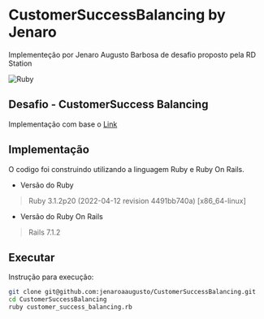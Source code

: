 # CustomerSuccessBalancing by Jenaro
Implementeção por Jenaro Augusto Barbosa de desafio proposto pela RD Station

![Ruby](https://img.shields.io/badge/Ruby-CC342D?style=for-the-badge&logo=ruby&logoColor=white)

## Desafio - CustomerSuccess Balancing 
Implementação com base o [Link](https://tech.rdstation.com/)

## Implementação
O codigo foi construindo utilizando a linguagem Ruby e Ruby On Rails.
- Versão do Ruby
> Ruby 3.1.2p20 (2022-04-12 revision 4491bb740a) [x86_64-linux]

- Versão do Ruby On Rails
> Rails 7.1.2

## Executar 
Instrução para execução:
```sh
git clone git@github.com:jenaroaaugusto/CustomerSuccessBalancing.git
cd CustomerSuccessBalancing
ruby customer_success_balancing.rb
```